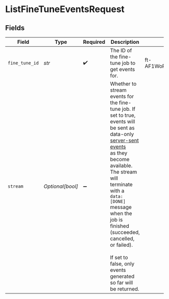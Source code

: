 # ListFineTuneEventsRequest


## Fields

| Field                                                                                                                                                                                                                                                                                                                                                                                                                                                   | Type                                                                                                                                                                                                                                                                                                                                                                                                                                                    | Required                                                                                                                                                                                                                                                                                                                                                                                                                                                | Description                                                                                                                                                                                                                                                                                                                                                                                                                                             | Example                                                                                                                                                                                                                                                                                                                                                                                                                                                 |
| ------------------------------------------------------------------------------------------------------------------------------------------------------------------------------------------------------------------------------------------------------------------------------------------------------------------------------------------------------------------------------------------------------------------------------------------------------- | ------------------------------------------------------------------------------------------------------------------------------------------------------------------------------------------------------------------------------------------------------------------------------------------------------------------------------------------------------------------------------------------------------------------------------------------------------- | ------------------------------------------------------------------------------------------------------------------------------------------------------------------------------------------------------------------------------------------------------------------------------------------------------------------------------------------------------------------------------------------------------------------------------------------------------- | ------------------------------------------------------------------------------------------------------------------------------------------------------------------------------------------------------------------------------------------------------------------------------------------------------------------------------------------------------------------------------------------------------------------------------------------------------- | ------------------------------------------------------------------------------------------------------------------------------------------------------------------------------------------------------------------------------------------------------------------------------------------------------------------------------------------------------------------------------------------------------------------------------------------------------- |
| `fine_tune_id`                                                                                                                                                                                                                                                                                                                                                                                                                                          | *str*                                                                                                                                                                                                                                                                                                                                                                                                                                                   | :heavy_check_mark:                                                                                                                                                                                                                                                                                                                                                                                                                                      | The ID of the fine-tune job to get events for.<br/>                                                                                                                                                                                                                                                                                                                                                                                                     | ft-AF1WoRqd3aJAHsqc9NY7iL8F                                                                                                                                                                                                                                                                                                                                                                                                                             |
| `stream`                                                                                                                                                                                                                                                                                                                                                                                                                                                | *Optional[bool]*                                                                                                                                                                                                                                                                                                                                                                                                                                        | :heavy_minus_sign:                                                                                                                                                                                                                                                                                                                                                                                                                                      | Whether to stream events for the fine-tune job. If set to true,<br/>events will be sent as data-only<br/>[server-sent events](https://developer.mozilla.org/en-US/docs/Web/API/Server-sent_events/Using_server-sent_events#Event_stream_format)<br/>as they become available. The stream will terminate with a<br/>`data: [DONE]` message when the job is finished (succeeded, cancelled,<br/>or failed).<br/><br/>If set to false, only events generated so far will be returned.<br/> |                                                                                                                                                                                                                                                                                                                                                                                                                                                         |